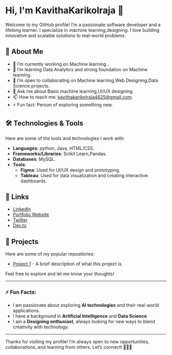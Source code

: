 # Hi, I'm KavithaKarikolraja 👋

Welcome to my GitHub profile! I’m a passionate software developer and a lifelong learner. I specialize in machine learning,designing. I love building innovative and scalable solutions to real-world problems.

## 🚀 About Me

- 🔭 I’m currently working on Machine learning .
- 🌱 I’m learning Data Analytics and strong foundation on Machine learning.
- 👯 I’m open to collaborating on Machine learning,Web Designing,Data Science projects.
- 💬 Ask me about Basic machine learning,UI/UX designing.
- 📫 How to reach me: kavithakarikolraja4825@gmail.com.
- ⚡ Fun fact: Person of exploring something new.

## 🛠️ Technologies & Tools

Here are some of the tools and technologies I work with:

- **Languages**: python, Java, HTML/CSS.
- **Frameworks/Libraries**: Scikit Learn,Pandas.
- **Databases**: MySQL.
- **Tools**: 
  - **Figma**: Used for UI/UX design and prototyping.
  - **Tableau**: Used for data visualization and creating interactive dashboards.


## 🔗 Links

- [LinkedIn](https://www.linkedin.com/in/kavitha-k-/)
- [Portfolio Website](https://your-portfolio.com)
- [Twitter](https://twitter.com/your-twitter)
- [Dev.to](https://dev.to/your-profile)


## 📂 Projects

Here are some of my popular repositories:

- [Project 1](https://github.com/yourusername/project1) - A brief description of what this project is.


Feel free to explore and let me know your thoughts!

---

### ⚡ Fun Facts:
- I am passionate about exploring **AI technologies** and their real-world applications.
- I have a background in **Artificial Intelligence** and **Data Science**.
- I am a **Designing enthusiast**, always looking for new ways to blend creativity with technology.

---

Thanks for visiting my profile! I’m always open to new opportunities, collaborations, and learning from others. Let’s connect! 👨‍💻🚀
